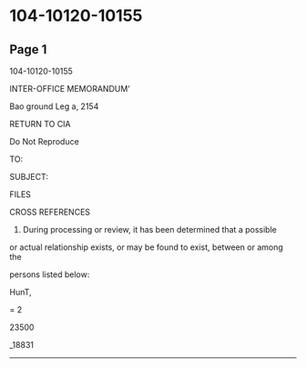 # 104-10120-10155

## Page 1

104-10120-10155

INTER-OFFICE MEMORANDUM'

Bao ground Leg a, 2154

RETURN TO CIA

Do Not Reproduce

TO:

SUBJECT:

FILES

CROSS REFERENCES

1. During processing or review, it has been determined that a possible

or actual relationship exists, or may be found to exist, between or among the

persons listed below:

HunT,

= 2

23500

_18831

---

